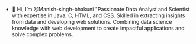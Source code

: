 - 👋 Hi, I’m @Manish-singh-bhakuni
"Passionate Data Analyst and Scientist with expertise in Java, C, HTML, and CSS. Skilled in extracting insights from data and developing web solutions.
 Combining data science knowledge with web development to create impactful applications and solve complex problems.
